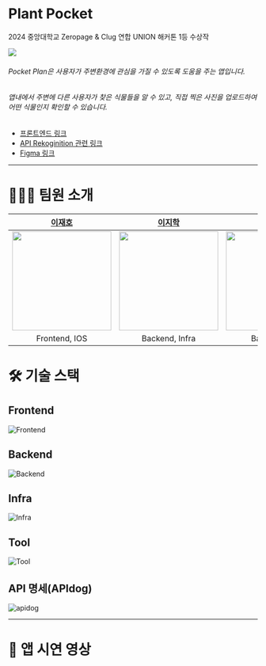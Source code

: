# Plant Pocket
2024 중앙대학교 Zeropage & Clug 연합 UNION 해커톤 1등 수상작

<img src="https://github.com/Choi-JY1107/2024-Union-Hackathon/assets/52996979/afe4d457-9b98-427e-871f-0d6b4d8e1e3f">

###### Pocket Plan은 사용자가 주변환경에 관심을 가질 수 있도록 도움을 주는 앱입니다. 
###### 앱내에서 주변에 다른 사용자가 찾은 식물들을 알 수 있고, 직접 찍은 사진을 업로드하여 어떤 식물인지 확인할 수 있습니다.
- [프론트엔드 링크](https://github.com/jaeho0718/PocketPlant-iOS)
- [API Rekoginition 관련 링크](https://github.com/easyhak/pocket-garden-rokognition)
- [Figma 링크](https://www.figma.com/file/Q7PQwSfNSj6eLwc7GMCHKM?embed_host=notion&kind=file&node-id=0%3A1&t=u3Q1FMSMLWV5wOmP-1&viewer=1)

---

# 👨‍👦‍👦 팀원 소개

|                              [이재호](https://github.com/jaeho0718)                              |                               [이지학](https://github.com/easyhak)                                |                             [최재영](https://github.com/Choi-JY1107)                             |
|:---------------------------------------------------------------------------------------------:|:----------------------------------------------------------------------------------------------:|:---------------------------------------------------------------------------------------------:|
| <img src="https://avatars.githubusercontent.com/u/33758013?v=4" width="200px" height="200px"> | <img src="https://avatars.githubusercontent.com/u/48908552?v=4" width="200px" height="200px" > | <img src="https://avatars.githubusercontent.com/u/52996979?v=4" width="200px" height="200px"> |
|                                         Frontend, IOS                                         |                                         Backend, Infra                                         |                                          Backend, PM                                          |

# 🛠️ 기술 스택

## Frontend
![Frontend](https://github.com/Choi-JY1107/2024-Union-Hackathon/assets/52996979/f690ab7f-9bd9-4cf9-865a-62143f3d87de)

## Backend
![Backend](https://github.com/Choi-JY1107/2024-Union-Hackathon/assets/52996979/0872c002-9f50-4ba2-95cb-e155d7474bf8)

## Infra
![Infra](https://github.com/Choi-JY1107/2024-Union-Hackathon/assets/52996979/698d9669-9458-4ee9-93d5-295a014942ba)

## Tool
![Tool](https://github.com/Choi-JY1107/2024-Union-Hackathon/assets/52996979/b23b6b45-fa7c-4b54-9e28-a952a77e9f3e)

## API 명세(APIdog)
![apidog](https://github.com/Choi-JY1107/2024-Union-Hackathon/assets/52996979/ef2f7fcb-67f9-485f-9d95-c86065a47c02)

---
# 🎥 앱 시연 영상



